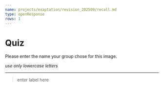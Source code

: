 ```yaml
---
name: projects/exaptation/revision_202509/recall.md
type: openResponse
rows: 1
---
```


# Quiz

Please enter the name your group chose for this image.

_use only lowercase letters_

---

> enter label here
